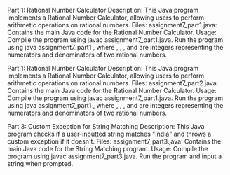 Part 1: Rational Number Calculator
Description: This Java program implements a Rational Number Calculator, allowing users to perform arithmetic operations on rational numbers.
Files:
assignment7_part1.java: Contains the main Java code for the Rational Number Calculator.
Usage:
Compile the program using javac assignment7_part1.java.
Run the program using java assignment7_part1 <num1> <den1> <num2> <den2>, where <num1>, <den1>, <num2>, and <den2> are integers representing the numerators and denominators of two rational numbers.

Part 1: Rational Number Calculator
Description: This Java program implements a Rational Number Calculator, allowing users to perform arithmetic operations on rational numbers.
Files:
assignment7_part2.java: Contains the main Java code for the Rational Number Calculator.
Usage:
Compile the program using javac assignment7_part1.java.
Run the program using java assignment7_part1 <num1> <den1> <num2> <den2>, where <num1>, <den1>, <num2>, and <den2> are integers representing the numerators and denominators of two rational numbers.

Part 3: Custom Exception for String Matching
Description: This Java program checks if a user-inputted string matches "India" and throws a custom exception if it doesn't.
Files:
assignment7_part3.java: Contains the main Java code for the String Matching program.
Usage:
Compile the program using javac assignment7_part3.java.
Run the program and input a string when prompted.
